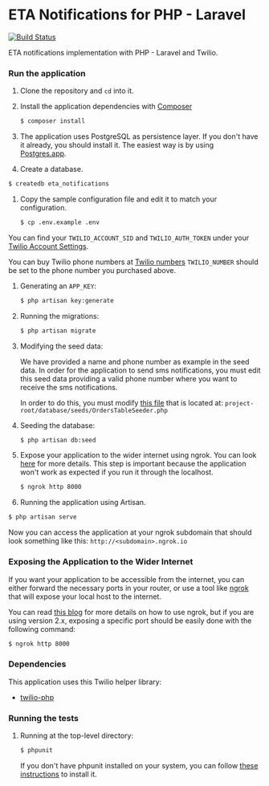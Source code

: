 # ETA Notifications for PHP - Laravel
[![Build Status](https://travis-ci.org/TwilioDevEd/eta-notifications-laravel.svg?branch=master)](https://travis-ci.org/TwilioDevEd/eta-notifications-laravel)

ETA notifications implementation with PHP - Laravel and Twilio.

### Run the application

1. Clone the repository and `cd` into it.
1. Install the application dependencies with [Composer](https://getcomposer.org/)

   ```bash
   $ composer install
   ```
1. The application uses PostgreSQL as persistence layer. If you
  don't have it already, you should install it. The easiest way is by
  using [Postgres.app](http://postgresapp.com/).

1. Create a database.

  ```bash
  $ createdb eta_notifications
  ```
1. Copy the sample configuration file and edit it to match your configuration.

   ```bash
   $ cp .env.example .env
   ```

  You can find your `TWILIO_ACCOUNT_SID` and `TWILIO_AUTH_TOKEN` under
  your
  [Twilio Account Settings](https://www.twilio.com/user/account/settings).

  You can buy Twilio phone numbers at [Twilio numbers](https://www.twilio.com/user/account/phone-numbers/search)
  `TWILIO_NUMBER` should be set to the phone number you purchased above.

1. Generating an `APP_KEY`:

   ```bash
   $ php artisan key:generate
   ```
1. Running the migrations:

   ```bash
   $ php artisan migrate
   ```

1. Modifying the seed data:

   We have provided a name and phone number as example in the seed data. In order for
   the application to send sms notifications, you must edit this seed data providing
   a valid phone number where you want to receive the sms notifications.

   In order to do this, you must modify
   [this file](https://github.com/TwilioDevEd/eta-notifications-laravel/blob/master/database/seeds/OrdersTableSeeder.php)
   that is located at: `project-root/database/seeds/OrdersTableSeeder.php`

1. Seeding the database:

   ```bash
   $ php artisan db:seed
   ```

1. Expose your application to the wider internet using ngrok. You can look
   [here](#expose-the-application-to-the-wider-internet) for more details. This step
   is important because the application won't work as expected if you run it through the
   localhost.

   ```bash
   $ ngrok http 8000
   ```

1. Running the application using Artisan.

  ```bash
  $ php artisan serve
  ```

  Now you can access the application at your ngrok subdomain that should look
  something like this: `http://<subdomain>.ngrok.io`

### Exposing the Application to the Wider Internet

If you want your application to be accessible from the internet, you can either
forward the necessary ports in your router, or use a tool like
[ngrok](https://ngrok.com/) that will expose your local host to the internet.

You can read [this blog](https://www.twilio.com/blog/2015/09/6-awesome-reasons-to-use-ngrok-when-testing-webhooks.html)
for more details on how to use ngrok, but if you are using version 2.x, exposing
a specific port should be easily done with the following command:

```bash
$ ngrok http 8000
```

### Dependencies

This application uses this Twilio helper library:
* [twilio-php](https://github.com/twilio/twilio-php)

### Running the tests

1. Running at the top-level directory:

   ```bash
   $ phpunit
   ```
   If you don't have phpunit installed on your system, you can follow [these
   instructions](https://phpunit.de/manual/current/en/installation.html) to
   install it.
